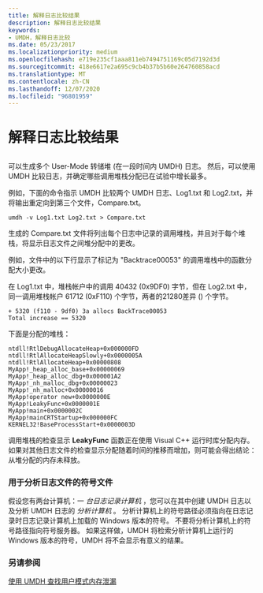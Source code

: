 ```yaml
---
title: 解释日志比较结果
description: 解释日志比较结果
keywords:
- UMDH，解释日志比较
ms.date: 05/23/2017
ms.localizationpriority: medium
ms.openlocfilehash: e719e235cf1aaa811eb7494751169c05d7192d3d
ms.sourcegitcommit: 418e6617e2a695c9cb4b37b5b60e264760858acd
ms.translationtype: MT
ms.contentlocale: zh-CN
ms.lasthandoff: 12/07/2020
ms.locfileid: "96801959"
---
```

# <a name="interpreting-a-log-comparison"></a>解释日志比较结果


## <span id="ddk_interpreting_a_log_comparison_dtools"></span><span id="DDK_INTERPRETING_A_LOG_COMPARISON_DTOOLS"></span>


可以生成多个 User-Mode 转储堆 (在一段时间内 UMDH) 日志。 然后，可以使用 UMDH 比较日志，并确定哪些调用堆栈分配已在试验中增长最多。

例如，下面的命令指示 UMDH 比较两个 UMDH 日志、Log1.txt 和 Log2.txt，并将输出重定向到第三个文件，Compare.txt。

```console
umdh -v Log1.txt Log2.txt > Compare.txt
```

生成的 Compare.txt 文件将列出每个日志中记录的调用堆栈，并且对于每个堆栈，将显示日志文件之间堆分配中的更改。

例如，文件中的以下行显示了标记为 "Backtrace00053" 的调用堆栈中的函数分配大小更改。

在 Log1.txt 中，堆栈帐户中的调用 40432 (0x9DF0) 字节，但在 Log2.txt 中，同一调用堆栈帐户 61712 (0xF110) 个字节，两者的21280差异 () 个字节。

```console
+ 5320 (f110 - 9df0) 3a allocs BackTrace00053 
Total increase == 5320
```

下面是分配的堆栈：

```console
ntdll!RtlDebugAllocateHeap+0x000000FD
ntdll!RtlAllocateHeapSlowly+0x0000005A
ntdll!RtlAllocateHeap+0x00000808
MyApp!_heap_alloc_base+0x00000069
MyApp!_heap_alloc_dbg+0x000001A2
MyApp!_nh_malloc_dbg+0x00000023
MyApp!_nh_malloc+0x00000016
MyApp!operator new+0x0000000E
MyApp!LeakyFunc+0x0000001E
MyApp!main+0x0000002C
MyApp!mainCRTStartup+0x000000FC
KERNEL32!BaseProcessStart+0x0000003D
```

调用堆栈的检查显示 **LeakyFunc** 函数正在使用 Visual C++ 运行时库分配内存。 如果对其他日志文件的检查显示分配随着时间的推移而增加，则可能会得出结论：从堆分配的内存未释放。

### <a name="span-idsymbol_files_for_analyzing_a_log_filespanspan-idsymbol_files_for_analyzing_a_log_filespanspan-idsymbol_files_for_analyzing_a_log_filespansymbol-files-for-analyzing-a-log-file"></a><span id="Symbol_Files_for_Analyzing_a_Log_File"></span><span id="symbol_files_for_analyzing_a_log_file"></span><span id="SYMBOL_FILES_FOR_ANALYZING_A_LOG_FILE"></span>用于分析日志文件的符号文件

假设您有两台计算机：一 *台日志记录计算机* ，您可以在其中创建 UMDH 日志以及分析 UMDH 日志的 *分析计算机* 。 分析计算机上的符号路径必须指向在日志记录时日志记录计算机上加载的 Windows 版本的符号。 不要将分析计算机上的符号路径指向符号服务器。 如果这样做，UMDH 将检索分析计算机上运行的 Windows 版本的符号，UMDH 将不会显示有意义的结果。

### <a name="span-idsee_alsospanspan-idsee_alsospansee-also"></a><span id="see_also"></span><span id="SEE_ALSO"></span>另请参阅

[使用 UMDH 查找用户模式内存泄漏](using-umdh-to-find-a-user-mode-memory-leak.md)

 

 





